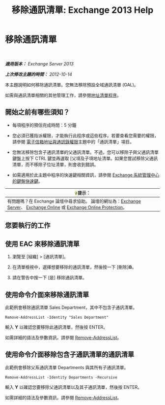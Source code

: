 ﻿---
title: '移除通訊清單: Exchange 2013 Help'
TOCTitle: 移除通訊清單
ms:assetid: 39a313f3-41d4-4c8f-af67-df2316f3687f
ms:mtpsurl: https://technet.microsoft.com/zh-tw/library/Aa997294(v=EXCHG.150)
ms:contentKeyID: 50472983
ms.date: 05/21/2018
mtps_version: v=EXCHG.150
ms.translationtype: MT
---

# 移除通訊清單

 

_**適用版本：** Exchange Server 2013_

_**上次修改主題的時間：** 2012-10-14_

本主題說明如何移除通訊清單。您無法移除預設全域通訊清單 (GAL)。

如需與通訊清單相關的其他管理工作，請參閱[地址清單程序](address-list-procedures-exchange-2013-help.md)。

## 開始之前有哪些須知？

  - 每項程序的預估完成時間：5 分鐘

  - 您必須已獲指派權限，才能執行此程序或這些程序。若要查看您需要的權限，請參閱 [電子信箱地址與通訊錄權限](email-address-and-address-book-permissions-exchange-2013-help.md)主題中的「通訊清單」項目。

  - 您無法移除包含子通訊清單的父通訊清單。不過，您可以移除子與父通訊清單鍵盤上按下 CTRL 鍵並再選取 \[父項及子項地址清單。如果您嘗試移除父通訊清單，而不移除子位址清單，則會收到錯誤。

  - 如需適用於此主題中程序的快速鍵相關資訊，請參閱 [Exchange 系統管理中心的鍵盤快速鍵](keyboard-shortcuts-in-the-exchange-admin-center-exchange-online-protection-help.md)。

<table>
<thead>
<tr class="header">
<th><img src="images/Bb124558.tip(EXCHG.150).gif" title="提示" alt="提示" />提示：</th>
</tr>
</thead>
<tbody>
<tr class="odd">
<td>有問題嗎？在 Exchange 論壇中尋求協助。 論壇的網址為：<a href="https://go.microsoft.com/fwlink/p/?linkid=60612">Exchange Server</a>、 <a href="https://go.microsoft.com/fwlink/p/?linkid=267542">Exchange Online</a> 或 <a href="https://go.microsoft.com/fwlink/p/?linkid=285351">Exchange Online Protection</a>。</td>
</tr>
</tbody>
</table>


## 您要執行的工作

## 使用 EAC 來移除通訊清單

1.  瀏覽至 \[組織\] \> \[通訊清單\]。

2.  在清單檢視中，選擇想要移除的通訊清單，然後按一下 \[刪除\]![刪除圖示](images/JJ651670.14f639f6-61e8-4418-bbfb-0db14de9d2f5(EXCHG.150).gif "刪除圖示")。

3.  請在警告中按一下 \[是\] 移除通訊清單。

## 使用命令介面來移除通訊清單

此範例會移除通訊清單 Sales Department，其中不包含子通訊清單。

    Remove-AddressList -Identity "Sales Department"

輸入 **Y** 以確認您要移除此通訊清單，然後按 ENTER。

如需詳細的語法及參數資訊，請參閱 [Remove-AddressList](https://technet.microsoft.com/zh-tw/library/bb124342\(v=exchg.150\))。

## 使用命令介面移除包含子通訊清單的通訊清單

此範例會移除父系通訊清單 Departments 與其所有子通訊清單。

    Remove-AddressList -Identity Departments -Recursive

輸入 **Y** 以確認您要移除父通訊清單以及其子通訊清單，然後按 ENTER。

如需詳細的語法及參數資訊，請參閱 [Remove-AddressList](https://technet.microsoft.com/zh-tw/library/bb124342\(v=exchg.150\))。

